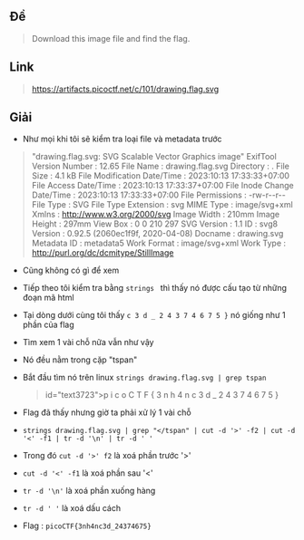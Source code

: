 ## Đề 
> Download this image file and find the flag.
## Link 
> https://artifacts.picoctf.net/c/101/drawing.flag.svg
## Giải 
- Như mọi khi tôi sẽ kiểm tra loại file và metadata trước 
> "drawing.flag.svg: SVG Scalable Vector Graphics image"
> ExifTool Version Number         : 12.65
File Name                       : drawing.flag.svg
Directory                       : .
File Size                       : 4.1 kB
File Modification Date/Time     : 2023:10:13 17:33:33+07:00
File Access Date/Time           : 2023:10:13 17:33:37+07:00
File Inode Change Date/Time     : 2023:10:13 17:33:33+07:00
File Permissions                : -rw-r--r--
File Type                       : SVG
File Type Extension             : svg
MIME Type                       : image/svg+xml
Xmlns                           : http://www.w3.org/2000/svg
Image Width                     : 210mm
Image Height                    : 297mm
View Box                        : 0 0 210 297
SVG Version                     : 1.1
ID                              : svg8
Version                         : 0.92.5 (2060ec1f9f, 2020-04-08)
Docname                         : drawing.svg
Metadata ID                     : metadata5
Work Format                     : image/svg+xml
Work Type                       : http://purl.org/dc/dcmitype/StillImage
- Cũng không có gì để xem
- Tiếp theo tôi kiểm tra bằng `strings ` thì thấy nó được cấu tạo từ những đoạn mã html 
- Tại dòng dưới cùng tôi thấy `c 3 d _ 2 4 3 7 4 6 7 5 }` nó giống như 1 phần của flag
- Tìm xem 1 vài chỗ nữa vẫn như vậy
- Nó đều nằm trong cặp "tspan"
- Bắt đầu tìm nó trên linux `strings drawing.flag.svg | grep tspan `
  >  id="text3723"><tspan
         id="tspan3748">p </tspan><tspan
         id="tspan3754">i </tspan><tspan
         id="tspan3756">c </tspan><tspan
         id="tspan3758">o </tspan><tspan
         id="tspan3760">C </tspan><tspan
         id="tspan3762">T </tspan><tspan
         id="tspan3764">F { 3 n h 4 n </tspan><tspan
         id="tspan3752">c 3 d _ 2 4 3 7 4 6 7 5 }</tspan></text>

- Flag đã thấy nhưng giờ ta phải xử lý 1 vài chỗ 
- `strings drawing.flag.svg | grep "</tspan" | cut -d '>' -f2 | cut -d '<' -f1 | tr -d '\n' | tr -d ' '`
- Trong đó `cut -d '>' f2` là xoá phần trước '>'
- `cut -d '<' -f1` là xoá phần sau '<'
- `tr -d '\n'` là xoá phần xuống hàng 
- `tr -d ' '` là xoá dấu cách 
- Flag : `picoCTF{3nh4nc3d_24374675}`

